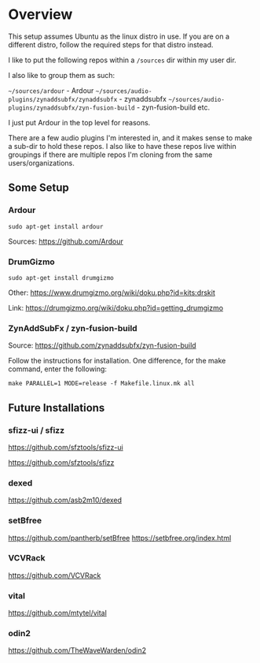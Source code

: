 # Overview

This setup assumes Ubuntu as the linux distro in use. If you are on a different distro, follow the required steps for that distro instead.

I like to put the following repos within a `/sources` dir within my user dir.

I also like to group them as such:

`~/sources/ardour` - Ardour
`~/sources/audio-plugins/zynaddsubfx/zynaddsubfx` - zynaddsubfx
`~/sources/audio-plugins/zynaddsubfx/zyn-fusion-build` - zyn-fusion-build
etc.

I just put Ardour in the top level for reasons.

There are a few audio plugins I'm interested in, and it makes sense to make a sub-dir to hold these repos. I also like to have these repos live within groupings if there are multiple repos I'm cloning from the same users/organizations.

## Some Setup

### Ardour

`sudo apt-get install ardour`

Sources: https://github.com/Ardour

### DrumGizmo

`sudo apt-get install drumgizmo`

Other: https://www.drumgizmo.org/wiki/doku.php?id=kits:drskit

Link: https://drumgizmo.org/wiki/doku.php?id=getting_drumgizmo

### ZynAddSubFx / zyn-fusion-build

Source: https://github.com/zynaddsubfx/zyn-fusion-build

Follow the instructions for installation. One difference, for the make command, enter the following: 

`make PARALLEL=1 MODE=release -f Makefile.linux.mk all`

## Future Installations

### sfizz-ui / sfizz

https://github.com/sfztools/sfizz-ui

https://github.com/sfztools/sfizz

### dexed

https://github.com/asb2m10/dexed

### setBfree

https://github.com/pantherb/setBfree
https://setbfree.org/index.html

### VCVRack

https://github.com/VCVRack

### vital

https://github.com/mtytel/vital

### odin2

https://github.com/TheWaveWarden/odin2

